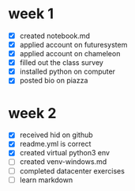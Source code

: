 # week 1

* [x] created notebook.md
* [x] applied account on futuresystem
* [x] applied account on chameleon
* [x] filled out the class survey
* [x] installed python on computer
* [x] posted bio on piazza

# week 2

* [x] received hid on github
* [x] readme.yml is correct
* [x] created virtual python3 env
* [ ] created venv-windows.md
* [ ] completed datacenter exercises
* [ ] learn markdown
